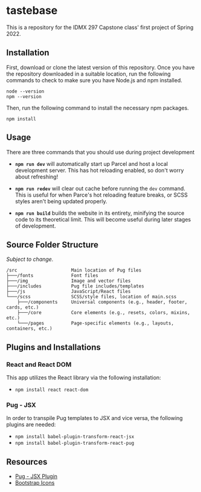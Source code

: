 # tastebase
This is a repository for the IDMX 297 Capstone class' first project of Spring 2022.

## Installation
First, download or clone the latest version of this repository. Once you have the repository downloaded in a suitable location, run the following commands to check to make sure you have Node.js and npm installed.
```
node --version
npm --version
```
Then, run the following command to install the necessary npm packages.
```
npm install
```

## Usage
There are three commands that you should use during project development

- **`npm run dev`** will automatically start up Parcel and host a local development server. This has hot reloading enabled, so don't worry about refreshing!

- **`npm run redev`** will clear out cache before running the `dev` command. This is useful for when Parce's hot reloading feature breaks, or SCSS styles aren't being updated properly.

- **`npm run build`** builds the website in its entirety, minifying the source code to its theoretical limit. This will become useful during later stages of development.

## Source Folder Structure
*Subject to change.*

```
/src                    Main location of Pug files
├───/fonts              Font files
├───/img                Image and vector files
├───/includes           Pug file includes/templates
├───/js                 JavaScript/React files
└───/scss               SCSS/style files, location of main.scss
    ├───/components     Universal components (e.g., header, footer, cards, etc.)
    ├───/core           Core elements (e.g., resets, colors, mixins, etc.)
    └───/pages          Page-specific elements (e.g., layouts, containers, etc.)
```

## Plugins and Installations
### React and React DOM
This app utilizes the React library via the following installation:
- ```npm install react react-dom```

### Pug - JSX
In order to transpile Pug templates to JSX and vice versa, the following plugins are needed:
- ```npm install babel-plugin-transform-react-jsx```
- ```npm install babel-plugin-transform-react-pug```

## Resources
- [Pug - JSX Plugin](https://github.com/pugjs/babel-plugin-transform-react-pug)
- [Bootstrap Icons](https://icons.getbootstrap.com/)